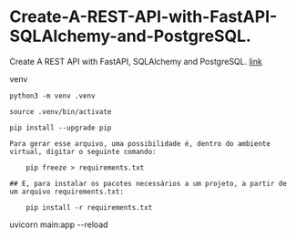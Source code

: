 # Create-A-REST-API-with-FastAPI-SQLAlchemy-and-PostgreSQL.
Create A REST API with FastAPI, SQLAlchemy and PostgreSQL.
[link](https://www.youtube.com/watch?v=2g1ZjA6zHRo)

venv 

    python3 -m venv .venv

    source .venv/bin/activate

    pip install --upgrade pip

    Para gerar esse arquivo, uma possibilidade é, dentro do ambiente virtual, digitar o seguinte comando:

        pip freeze > requirements.txt

    ## E, para instalar os pacotes necessários a um projeto, a partir de um arquivo requirements.txt:

        pip install -r requirements.txt

uvicorn main:app --reload
